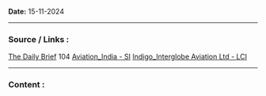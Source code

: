 
**Date:** 15-11-2024

---
### Source / Links : 
[The Daily Brief](../Links/Sources/Podcasts/The%20Daily%20Brief.md) 104
[Aviation_India - SI](../Links/Sectors_Industries/Aviation_India%20-%20SI.md)
[Indigo_Interglobe Aviation Ltd - LCI](../Links/Companies%20-%20Individual/Indigo_Interglobe%20Aviation%20Ltd%20-%20LCI.md)



---
### Content : 



